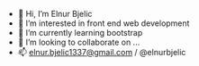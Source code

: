 - 👋 Hi, I’m Elnur Bjelic
- 👀 I’m interested in front end web development
- 🌱 I’m currently learning bootstrap
- 💞️ I’m looking to collaborate on ...
- 📫 elnur.bjelic1337@gmail.com / @elnurbjelic

<!---
Elnur1337/Elnur1337 is a ✨ special ✨ repository because its `README.md` (this file) appears on your GitHub profile.
You can click the Preview link to take a look at your changes.
--->
